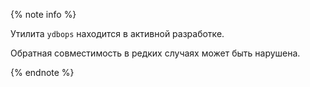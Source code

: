 {% note info %}

Утилита `ydbops` находится в активной разработке.

Обратная совместимость в редких случаях может быть нарушена.

{% endnote %}

